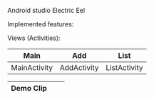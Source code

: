 
Android studio Electric Eel 

Implemented features:



Views (Activities):  

|Main|Add|List|
|-|-|-|
|MainActivity|AddActivity|ListActivity|



|Demo Clip|||
|-|-|-|





